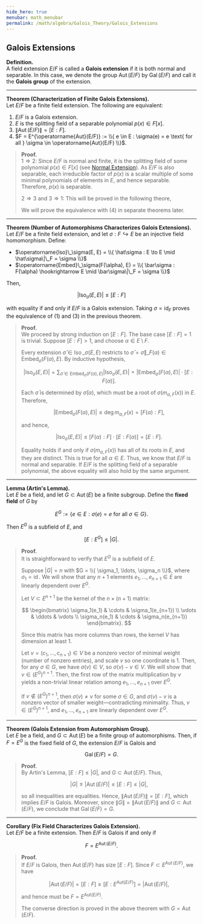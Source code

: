 ```yaml
---
hide_hero: true
menubar: math_menubar
permalink: /math/algebra/Galois_Theory/Galois_Extensions
---
```

## Galois Extensions

**Definition.**  
A field extension $E/F$ is called a **Galois extension** if it is both normal and separable.
In this case, we denote the group $\operatorname{Aut}(E/F)$ by $\operatorname{Gal}(E/F)$ and call it the **Galois group** of the extension.

---

**Theorem (Characterization of Finite Galois Extensions).**  
Let $E/F$ be a finite field extension. The following are equivalent:

1. $E/F$ is a Galois extension.
2. $E$ is the splitting field of a separable polynomial $p(x) \in F[x]$.
3. $\|\operatorname{Aut}(E/F)\| = [E:F]$.
4. $F = E^{\operatorname{Aut}(E/F)} := \\{ e \in E : \sigma(e) = e \text{ for all } \sigma \in \operatorname{Aut}(E/F) \\}$.

> **Proof.**  
> $1 \Rightarrow 2$: Since $E/F$ is normal and finite, it is the splitting field of some polynomial $p(x) \in F[x]$ (see [Normal Extension](./80_Normal_Extensions.md)).
> As $E/F$ is also separable, each irreducible factor of $p(x)$ is a scalar multiple of some minimal polynomials of elements in $E$, and hence separable. Therefore, $p(x)$ is separable. 
> 
> $2 \Rightarrow 3$ and $3\Rightarrow 1$: This will be proved in the following theore,
> 
> We will prove the equivalence with (4) in separate theorems later.

---

**Theorem (Number of Automorphisms Characterizes Galois Extensions).**  
Let $E/F$ be a finite field extension, and let $\sigma : F \hookrightarrow E$ be an injective field homomorphism. Define:

- $\operatorname{Iso}\_\sigma(E, E) = \\{ \hat\sigma : E \to E \mid \hat\sigma\|\_F = \sigma \\}$
- $\operatorname{Embed}\_\sigma(F(\alpha), E) = \\{ \bar\sigma : F(\alpha) \hookrightarrow E \mid \bar\sigma\|\_F = \sigma \\}$

Then,  

$$|\operatorname{Iso}_\sigma(E, E)| \leq [E : F]$$  

with equality if and only if $E/F$ is a Galois extension.
Taking $\sigma = \operatorname{id}_F$ proves the equivalence of (1) and (3) in the previous theorem.

> **Proof.**  
> We proceed by strong induction on $[E : F]$. The base case $[E : F] = 1$ is trivial.
> Suppose $[E : F] > 1$, and choose $\alpha \in E \setminus F$.  
> 
> Every extension $\hat\sigma \in \operatorname{Iso}\_\sigma(E, E)$ restricts to $\bar\sigma = \hat\sigma\|\_{F(\alpha)} \in \operatorname{Embed}_\sigma(F(\alpha), E)$.
> By inductive hypothesis,
> 
> $$ |\operatorname{Iso}_\sigma(E, E)| = \sum_{\bar\sigma \in \operatorname{Embed}_\sigma(F(\alpha), E)} |\operatorname{Iso}_{\bar\sigma}(E, E)| = |\operatorname{Embed}_\sigma(F(\alpha), E)| \cdot [E : F(\alpha)]. $$
> 
> Each $\bar\sigma$ is determined by $\bar\sigma(\alpha)$, which must be a root of $\sigma(m_{\alpha, F}(x))$ in $E$.
> Therefore,
> 
> $$ |\operatorname{Embed}_\sigma(F(\alpha), E)| \leq \deg m_{\alpha, F}(x) = [F(\alpha) : F], $$
> 
> and hence,
> 
> $$ |\operatorname{Iso}_\sigma(E, E)| \leq [F(\alpha) : F] \cdot [E : F(\alpha)] = [E : F].$$
> 
> Equality holds if and only if $\sigma(m_{\alpha, F}(x))$ has all of its roots in $E$, and they are distinct. This is true for all $\alpha\in E$.
> Thus, we know that $E/F$ is normal and separable. If $E/F$ is the splitting field of a separable polynomial, the above equality will also hold 
> by the same argument. 

---

**Lemma (Artin's Lemma).**  
Let $E$ be a field, and let $G \subset \operatorname{Aut}(E)$ be a finite subgroup. Define the **fixed field** of $G$ by  

$$E^G := \{ e \in E : \sigma(e) = e \text{ for all } \sigma \in G \}.$$

Then $E^G$ is a subfield of $E$, and  

$$[E : E^G] \leq |G|.$$

> **Proof.**  
> It is straightforward to verify that $E^G$ is a subfield of $E$.
> 
> Suppose $|G| = n$ with $G = \\{ \sigma_1, \ldots, \sigma_n \\}$, where $\sigma_1 = \operatorname{id}$.
> We will show that any $n+1$ elements $e_1, \ldots, e_{n+1} \in E$ are linearly dependent over $E^G$.
> 
> Let $V \subset E^{n+1}$ be the kernel of the $n \times (n+1)$ matrix:
> 
> $$
    \begin{bmatrix}
    \sigma_1(e_1) & \cdots & \sigma_1(e_{n+1}) \\
    \vdots & \ddots & \vdots \\
    \sigma_n(e_1) & \cdots & \sigma_n(e_{n+1})
    \end{bmatrix}.
    $$
> 
> Since this matrix has more columns than rows, the kernel $V$ has dimension at least 1.  
> 
> Let $v = (c_1,\ldots, c_{n+1}) \in V$ be a nonzero vector of minimal weight (number of nonzero entries), and scale $v$ so one coordinate is 1.
> Then, for any $\sigma \in G$, we have $\sigma(v) \in V$, so $\sigma(v) - v \in V$. We will show that $v\in (E^G)^{n+1}$. Then, the first row of the matrix multiplication by $v$
> yields a non-trivial linear relation among $e_1,\ldots, e_{n+1}$ over $E^G$.
> 
> If $v \notin (E^G)^{n+1}$, then $\sigma(v) \ne v$ for some $\sigma\in G$, and $\sigma(v) - v$ is a nonzero vector of smaller weight—contradicting minimality.
> Thus, $v \in (E^G)^{n+1}$, and $e_1, \ldots, e_{n+1}$ are linearly dependent over $E^G$.

---

**Theorem (Galois Extension from Automorphism Group).**  
Let $E$ be a field, and $G \subset \operatorname{Aut}(E)$ be a finite group of automorphisms.
Then, if $F = E^G$ is the fixed field of $G$, the extension $E/F$ is Galois and  

$$\operatorname{Gal}(E/F) = G.$$

> **Proof.**  
> By Artin's Lemma, $[E : F] \leq |G|$, and $G \subset \operatorname{Aut}(E/F)$.
> Thus,
> 
> $$ |G| \leq |\operatorname{Aut}(E/F)| \leq [E : F] \leq |G|, $$
> 
> so all inequalities are equalities. Hence, $\|\operatorname{Aut}(E/F)\| = [E:F]$, which implies $E/F$ is Galois.
> Moreover, since $\|G\| = \|\operatorname{Aut}(E/F)\|$ and $G \subset \operatorname{Aut}(E/F)$, we conclude that $\operatorname{Gal}(E/F) = G$.

---

**Corollary (Fix Field Characterizes Galois Extension).**  
Let $E/F$ be a finite extension. Then $E/F$ is Galois if and only if  

$$F = E^{\operatorname{Aut}(E/F)}.$$

> **Proof.**  
> If $E/F$ is Galois, then $\operatorname{Aut}(E/F)$ has size $[E : F]$. Since $F\subset  E^{\operatorname{Aut}(E/F)}$, we have 
> 
> $$|\operatorname{Aut}(E/F)| = [E: F]\geq [E:E^{\text{Aut}(E/F)}] = |\operatorname{Aut}(E/F)|,$$
> 
> and hence must be $F = E^{\text{Aut}(E/F)}$.  
> 
> The converse direction is proved in the above theorem with $G = \operatorname{Aut}(E/F)$.

